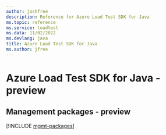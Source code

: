 ```yaml
---
author: joshfree
description: Reference for Azure Load Test SDK for Java
ms.topic: reference
ms.service: loadtest
ms.data: 11/02/2022
ms.devlang: java
title: Azure Load Test SDK for Java
ms.author: jfree
---
```

# Azure Load Test SDK for Java - preview

## Management packages - preview
[!INCLUDE [mgmt-packages](load-test-mgmt-index.md)]